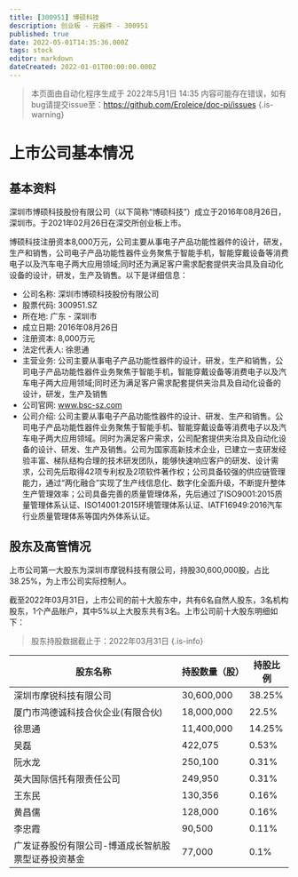 ```yaml
---
title: [300951] 博硕科技
description: 创业板 - 元器件 - 300951
published: true
date: 2022-05-01T14:35:36.000Z
tags: stock
editor: markdown
dateCreated: 2022-01-01T00:00:00.000Z
---
```


> 本页面由自动化程序生成于 2022年5月1日 14:35
> 内容可能存在错误，如有bug请提交issue至：https://github.com/Eroleice/doc-pi/issues
{.is-warning}

# 上市公司基本情况

## 基本资料

深圳市博硕科技股份有限公司（以下简称“博硕科技”）成立于2016年08月26日，深圳市。于2021年02月26日在深交所创业板上市。

博硕科技注册资本8,000万元，公司主要从事电子产品功能性器件的设计，研发，生产和销售，公司电子产品功能性器件业务聚焦于智能手机，智能穿戴设备等消费电子以及汽车电子两大应用领域;同时还为满足客户需求配套提供夹治具及自动化设备的设计，研发，生产及销售。以下是详细信息：

- 公司名称: 深圳市博硕科技股份有限公司
- 股票代码: 300951.SZ
- 所在地: 广东 - 深圳市
- 成立日期: 2016年08月26日
- 注册资本: 8,000万元
- 法定代表人: 徐思通
- 主营业务: 公司主要从事电子产品功能性器件的设计，研发，生产和销售，公司电子产品功能性器件业务聚焦于智能手机，智能穿戴设备等消费电子以及汽车电子两大应用领域;同时还为满足客户需求配套提供夹治具及自动化设备的设计，研发，生产及销售
- 公司官网: www.bsc-sz.com
- 公司介绍: 公司主要从事电子产品功能性器件的设计、研发、生产和销售。公司电子产品功能性器件业务聚焦于智能手机、智能穿戴设备等消费电子以及汽车电子两大应用领域。同时为满足客户需求，公司配套提供夹治具及自动化设备的设计、研发、生产及销售。公司为国家高新技术企业，已建立一支研发经验丰富、梯队结构合理的技术研发团队，能够快速响应客户的研发、设计需求，公司先后取得42项专利权及2项软件著作权；公司具备较强的供应链管理能力，通过“两化融合”实现了生产线信息化、数字化全面升级，不断提升整体生产管理效率；公司具备完善的质量管理体系，先后通过了ISO9001:2015质量管理体系认证、ISO14001:2015环境管理体系认证、IATF16949:2016汽车行业质量管理体系等国内外体系认证。


## 股东及高管情况

上市公司第一大股东为深圳市摩锐科技有限公司，持股30,600,000股，占比38.25%，为上市公司实际控制人。

截至2022年03月31日，上市公司的前十大股东中，共有6名自然人股东，3名机构股东，1个产品账户，其中5%以上大股东共有3名。上市公司前十大股东明细如下：

> 股东持股数据截止于：2022年03月31日
{.is-info}

| 股东名称 | 持股数量（股） | 持股比例 |
| --- | --- | --- |
| 深圳市摩锐科技有限公司 | 30,600,000 | 38.25% |
| 厦门市鸿德诚科技合伙企业(有限合伙) | 18,000,000 | 22.5% |
| 徐思通 | 11,400,000 | 14.25% |
| 吴磊 | 422,075 | 0.53% |
| 阮水龙 | 250,100 | 0.31% |
| 英大国际信托有限责任公司 | 249,950 | 0.31% |
| 王东民 | 130,356 | 0.16% |
| 黄昌儒 | 128,000 | 0.16% |
| 李忠霞 | 90,500 | 0.11% |
| 广发证券股份有限公司-博道成长智航股票型证券投资基金 | 77,000 | 0.1% |




